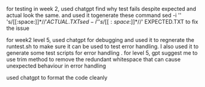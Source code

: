for testing in week 2, used chatgpt find why test fails despite expected and actual look the same. and used it togenerate these command sed -i '' 's/[[:space:]]*$//' ACTUAL.TXT
sed -i '' 's/[[:space:]]*$//' EXPECTED.TXT
to fix the issue

for week2 level 5, used chatgpt for debugging 
and used it to regnerate the runtest.sh to make sure 
it can be used to test error handling. I also used 
it to generate some test scripts for error handling
.
for level 5, gpt suggest me to use trim method to remove the redundant whitespace that can cause unexpected behaviour in error handling 

used chatgpt to format the code cleanly